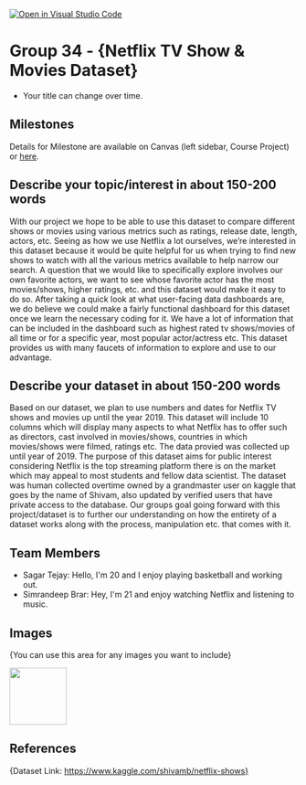 [![Open in Visual Studio Code](https://classroom.github.com/assets/open-in-vscode-f059dc9a6f8d3a56e377f745f24479a46679e63a5d9fe6f495e02850cd0d8118.svg)](https://classroom.github.com/online_ide?assignment_repo_id=5920469&assignment_repo_type=AssignmentRepo)
# Group 34 - {Netflix TV Show & Movies Dataset}

- Your title can change over time.

## Milestones

Details for Milestone are available on Canvas (left sidebar, Course Project) or [here](https://firas.moosvi.com/courses/data301/project/milestone01.html).

## Describe your topic/interest in about 150-200 words

With our project we hope to be able to use this dataset to compare different shows or movies using various metrics such as ratings, release date, length, actors, etc. Seeing as how we use Netflix a lot ourselves, we’re interested in this dataset because it would be quite helpful for us when trying to find new shows to watch with all the various metrics available to help narrow our search. A question that we would like to specifically explore involves our own favorite actors, we want to see whose favorite actor has the most movies/shows, higher ratings, etc. and this dataset would make it easy to do so. After taking a quick look at what user-facing data dashboards are, we do believe we could make a fairly functional dashboard for this dataset once we learn the necessary coding for it. We have a lot of information that can be included in the dashboard such as highest rated tv shows/movies of all time or for a specific year, most popular actor/actress etc. This dataset provides us with many faucets of information to explore and use to our advantage.

## Describe your dataset in about 150-200 words

Based on our dataset, we plan to use numbers and dates for Netflix TV shows and movies up until the year 2019. This dataset will include 10 columns which will display many aspects to what Netflix has to offer such as directors, cast involved in movies/shows, countries in which movies/shows were filmed, ratings etc. The data provied was collected up until year of 2019. The purpose of this dataset aims for public interest considering Netflix is the top streaming platform there is on the market which may appeal to most students and fellow data scientist. The dataset was human collected overtime owned by a grandmaster user on kaggle that goes by the name of Shivam, also updated by verified users that have private access to the database. Our groups goal going forward with this project/dataset is to further our understanding on how the entirety of a dataset works along with the process, manipulation etc. that comes with it.

## Team Members

- Sagar Tejay: Hello, I'm 20 and I enjoy playing basketball and working out.
- Simrandeep Brar: Hey, I'm 21 and enjoy watching Netflix and listening to music.

## Images

{You can use this area for any images you want to include}

<img src ="C:\Users\Sagar Tejay\Pictures\Saved Pictures\Netflix.jpg" width="100px">

## References

{Dataset Link: https://www.kaggle.com/shivamb/netflix-shows}



